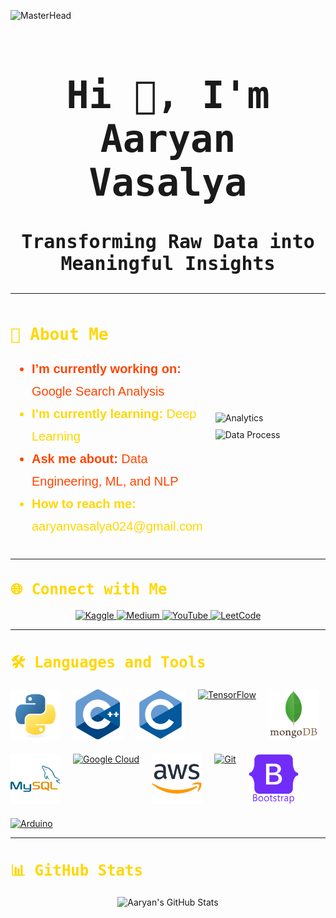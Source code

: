![MasterHead](https://user-images.githubusercontent.com/74038190/241765440-80728820-e06b-4f96-9c9e-9df46f0cc0a5.gif)

<h1 align="center" style="font-family: 'Lucida Console', Monaco, monospace; font-size: 60px; font-weight: bold;">Hi 👋, I'm Aaryan Vasalya</h1>
<h3 align="center" style="font-family: 'Lucida Console', Monaco, monospace; font-size: 30px; font-weight: bold;">Transforming Raw Data into Meaningful Insights</h3>

---

<div style="display: flex; align-items: center;">
  <div style="flex: 1;">
    <h2 style="font-family: 'Lucida Console', Monaco, monospace; font-size: 26px; font-weight: bold; color: #FFD700;">🔭 About Me</h2>
    <ul style="font-family: 'Arial', sans-serif; font-size: 20px; line-height: 1.8;">
      <li style="color: #FF4500;"><strong>I’m currently working on:</strong> Google Search Analysis</li>
      <li style="color: #FFD700;"><strong>I’m currently learning:</strong> Deep Learning</li>
      <li style="color: #FF4500;"><strong>Ask me about:</strong> Data Engineering, ML, and NLP</li>
      <li style="color: #FFD700;"><strong>How to reach me:</strong> aaryanvasalya024@gmail.com</li>
    </ul>
  </div>
  <div style="display: flex; flex-direction: column; gap: 10px; margin-left: 20px;">
    <img src="https://images.squarespace-cdn.com/content/v1/55ed989ee4b0c7f115ddc924/1541600620919-VEI2IOYGNT2WJXA2W4A0/analytics.gif" alt="Analytics" width="350" />
    <img src="https://miro.medium.com/v2/resize:fit:1400/1*cXdJh394X6YIzRCvXsaJzg.gif" alt="Data Process" width="350" />
  </div>
</div>

---

<h2 style="font-family: 'Lucida Console', Monaco, monospace; font-size: 24px; font-weight: bold; color: #FFD700;">🌐 Connect with Me</h2>
<p align="center">
  <a href="https://kaggle.com/aaryanvasalya12341" target="_blank">
    <img src="https://raw.githubusercontent.com/rahuldkjain/github-profile-readme-generator/master/src/images/icons/Social/kaggle.svg" alt="Kaggle" height="50" width="50" />
  </a>
  <a href="https://medium.com/@aaryanvasalya" target="_blank">
    <img src="https://raw.githubusercontent.com/rahuldkjain/github-profile-readme-generator/master/src/images/icons/Social/medium.svg" alt="Medium" height="50" width="50" />
  </a>
  <a href="https://www.youtube.com/c/chaincoder" target="_blank">
    <img src="https://raw.githubusercontent.com/rahuldkjain/github-profile-readme-generator/master/src/images/icons/Social/youtube.svg" alt="YouTube" height="50" width="50" />
  </a>
  <a href="https://www.leetcode.com/aaryanvasalya" target="_blank">
    <img src="https://raw.githubusercontent.com/rahuldkjain/github-profile-readme-generator/master/src/images/icons/Social/leet-code.svg" alt="LeetCode" height="50" width="50" />
  </a>
</p>

---

<h2 style="font-family: 'Lucida Console', Monaco, monospace; font-size: 24px; font-weight: bold; color: #FFD700;">🛠️ Languages and Tools</h2>
<div align="center" style="display: flex; flex-wrap: wrap; gap: 20px;">
  <a href="https://www.python.org" target="_blank" rel="noreferrer">
    <img src="https://raw.githubusercontent.com/devicons/devicon/master/icons/python/python-original.svg" alt="Python" width="80" height="80" />
  </a>
  <a href="https://www.w3schools.com/cpp/" target="_blank" rel="noreferrer">
    <img src="https://raw.githubusercontent.com/devicons/devicon/master/icons/cplusplus/cplusplus-original.svg" alt="C++" width="80" height="80" />
  </a>
  <a href="https://www.cprogramming.com/" target="_blank" rel="noreferrer">
    <img src="https://raw.githubusercontent.com/devicons/devicon/master/icons/c/c-original.svg" alt="C" width="80" height="80" />
  </a>
  <a href="https://www.tensorflow.org" target="_blank" rel="noreferrer">
    <img src="https://www.vectorlogo.zone/logos/tensorflow/tensorflow-icon.svg" alt="TensorFlow" width="80" height="80" />
  </a>
  <a href="https://www.mongodb.com/" target="_blank" rel="noreferrer">
    <img src="https://raw.githubusercontent.com/devicons/devicon/master/icons/mongodb/mongodb-original-wordmark.svg" alt="MongoDB" width="80" height="80" />
  </a>
  <a href="https://www.mysql.com/" target="_blank" rel="noreferrer">
    <img src="https://raw.githubusercontent.com/devicons/devicon/master/icons/mysql/mysql-original-wordmark.svg" alt="MySQL" width="80" height="80" />
  </a>
  <a href="https://cloud.google.com" target="_blank" rel="noreferrer">
    <img src="https://www.vectorlogo.zone/logos/google_cloud/google_cloud-icon.svg" alt="Google Cloud" width="80" height="80" />
  </a>
  <a href="https://aws.amazon.com" target="_blank" rel="noreferrer">
    <img src="https://raw.githubusercontent.com/devicons/devicon/master/icons/amazonwebservices/amazonwebservices-original-wordmark.svg" alt="AWS" width="80" height="80" />
  </a>
  <a href="https://git-scm.com/" target="_blank" rel="noreferrer">
    <img src="https://www.vectorlogo.zone/logos/git-scm/git-scm-icon.svg" alt="Git" width="80" height="80" />
  </a>
  <a href="https://getbootstrap.com" target="_blank" rel="noreferrer">
    <img src="https://raw.githubusercontent.com/devicons/devicon/master/icons/bootstrap/bootstrap-plain-wordmark.svg" alt="Bootstrap" width="80" height="80" />
  </a>
  <a href="https://www.arduino.cc/" target="_blank" rel="noreferrer">
    <img src="https://cdn.worldvectorlogo.com/logos/arduino-1.svg" alt="Arduino" width="80" height="80" />
  </a>
</div>

---

<h2 style="font-family: 'Lucida Console', Monaco, monospace; font-size: 24px; font-weight: bold; color: #FFD700;">📊 GitHub Stats</h2>
<div align="center">
  <img src="https://github-readme-stats.vercel.app/api/top-langs?username=aaryan6774&show_icons=true&locale=en&layout=compact" alt="Aaryan's GitHub Stats" />
</div>

